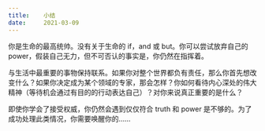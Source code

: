 ```yaml
---
title:    小结
date:     2021-03-09
---
```


你是生命的最高统帅。没有关于生命的 if，and 或 but。你可以尝试放弃自己的 power，假装自己无力，但不可否认的事实是，你仍然在指挥着。

与生活中最重要的事物保持联系。如果你对整个世界都负有责任，那么你首先想改变什么？如果你决定成为某个领域的专家，那会怎样？你如何看待内心深处的伟大精神（等待机会通过有目的的行动表达自己）？对你来说真正重要的是什么？

即使你学会了接受权威，你仍然会遇到仅仅符合 truth 和 power 是不够的。为了成功处理此类情况，你需要唤醒你的……
